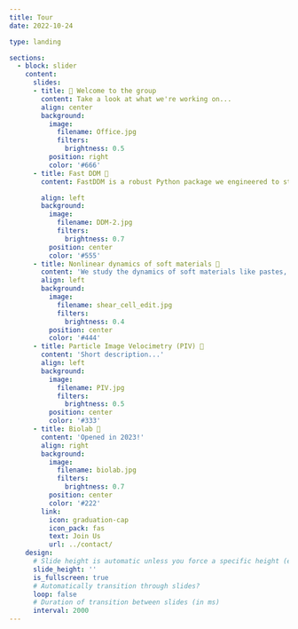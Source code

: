 ```yaml
---
title: Tour
date: 2022-10-24

type: landing

sections:
  - block: slider
    content:
      slides:
      - title: 👋 Welcome to the group
        content: Take a look at what we're working on...
        align: center
        background:
          image:
            filename: Office.jpg
            filters:
              brightness: 0.5
          position: right
          color: '#666'
      - title: Fast DDM 🔬
        content: FastDDM is a robust Python package we engineered to streamline the analysis of Differential Dynamic Microscopy experiments. Dive into the core of FastDDM and discover how its integration with C++ and CUDA elevates performance, offering rapid and precise execution on both CPU and GPU.

        align: left
        background:
          image:
            filename: DDM-2.jpg
            filters:
              brightness: 0.7
          position: center
          color: '#555'
      - title: Nonlinear dynamics of soft materials 🧈
        content: 'We study the dynamics of soft materials like pastes, emulsions and gels, undergoing shear flow induced by a controlled mechanical deformation. Coupling rheometry with microscopy allows us to measure the macroscopic mechanical properties of the material and at the same time track embedded microparticles to assess the localized shear-induced diffusion. we primarily investige “yielding”, a transition from a solid-like to a liquid-like mechanical behavior of soft materials. The project involves design and prototyping and/or improvement of custom-made instruments, as well as coding (LabVIEW, MatLab) and Image Processing.'
        align: left
        background:
          image:
            filename: shear_cell_edit.jpg
            filters:
              brightness: 0.4
          position: center
          color: '#444'
      - title: Particle Image Velocimetry (PIV) 🔆
        content: 'Short description...'
        align: left
        background:
          image:
            filename: PIV.jpg
            filters:
              brightness: 0.5
          position: center
          color: '#333'
      - title: Biolab 🦠
        content: 'Opened in 2023!'
        align: right
        background:
          image:
            filename: biolab.jpg
            filters:
              brightness: 0.7
          position: center
          color: '#222'
        link:
          icon: graduation-cap
          icon_pack: fas
          text: Join Us
          url: ../contact/
    design:
      # Slide height is automatic unless you force a specific height (e.g. '400px')
      slide_height: ''
      is_fullscreen: true
      # Automatically transition through slides?
      loop: false
      # Duration of transition between slides (in ms)
      interval: 2000
---
```

